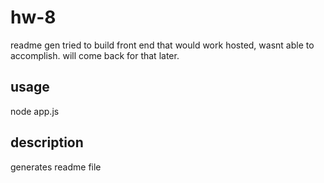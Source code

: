 # hw-8
readme gen
tried to build front end that would work hosted, wasnt able to accomplish. will come back for that later. 

## usage
node app.js

## description

generates readme file


